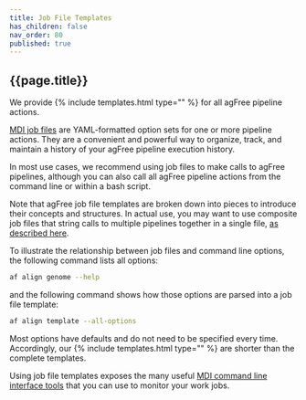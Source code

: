 ```yaml
---
title: Job File Templates
has_children: false
nav_order: 80
published: true
---
```


## {{page.title}}

We provide {% include templates.html type="" %} for all agFree pipeline actions.

[MDI job files](https://midataint.github.io/mdi/docs/job_config_files.html) 
are YAML-formatted option sets for one or more pipeline actions.
They are a convenient and powerful way to organize, track, and maintain a history of 
your agFree pipeline execution history.

In most use cases, we recommend using job files to make calls to agFree pipelines,
although you can also call all agFree pipeline actions from the command line or within 
a bash script. 

Note that agFree job file templates are broken down into pieces
to introduce their concepts and structures. In actual use,
you may want to use composite job files that string
calls to multiple pipelines together in a single file, 
[as described here](https://midataint.github.io/mdi/docs/job_config_files.html#multi-pipeline-job-files).

To illustrate the relationship between job files and command line options,
the following command lists all options:

```sh
af align genome --help
```

and the following command shows how those options are parsed into a job file template:

```sh
af align template --all-options
```

Most options have defaults and do not need to be specified every time.
Accordingly, our {% include templates.html type="" %} are shorter than the complete templates.

Using job file templates exposes the many useful 
[MDI command line interface tools](https://midataint.github.io/mdi/docs/commands/management.html)
that you can use to monitor your work jobs.
